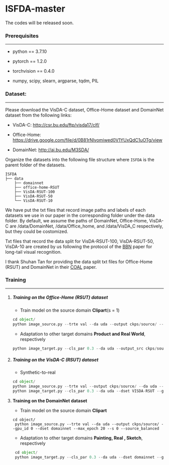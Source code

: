 # ISFDA-master
The codes will be released soon.

### Prerequisites

------

- python == 3.7.10

- pytorch == 1.2.0

- torchvision == 0.4.0

- numpy, scipy, slearn, argparse, tqdm, PIL

### Dataset:

------

Please download the VisDA-C dataset, Office-Home dataset and DomainNet dataset from the following links:

- VisDA-C: http://csr.bu.edu/ftp/visda17/clf/

- Office-Home: https://drive.google.com/file/d/0B81rNlvomiwed0V1YUxQdC1uOTg/view
- DomainNet: http://ai.bu.edu/M3SDA/

Organize the datasets into the following file structure where `ISFDA` is the parent folder of the datasets.

```
ISFDA
├── data
    ├── domainnet
    ├── office-home-RSUT
    ├── VisDA-RSUT-100
    ├── VisDA-RSUT-50
    └── VisDA-RSUT-10
```

We have put the txt files that record image paths and labels of each datasets we use in our paper in the corresponding folder under the data folder. By default, we assume the paths of DomainNet, Office-Home, VisDA-C are /data/DomainNet, /data/Office_home, and /data/VisDA_C respectively, but they could be costomized. 

Txt files that record the data split for VisDA-RSUT-100, VisDA-RSUT-50, VisDA-10 are created by us following the protocol of the [BBN](https://openaccess.thecvf.com/content_CVPR_2020/papers/Zhou_BBN_Bilateral-Branch_Network_With_Cumulative_Learning_for_Long-Tailed_Visual_Recognition_CVPR_2020_paper.pdf​) paper for long-tail visual recognition.

I thank Shuhan Tan for providing the data split txt files for Office-Home (RSUT) and DomainNet in their [COAL](https://arxiv.org/abs/1910.10320) paper.

### Training

------

1. #####  Training on the Office-Home (RSUT) dataset

   - Train model on the source domain **Clipart**(s = 1)

    ```python
    cd object/
    python image_source.py --trte val --da uda --output ckps/source/ --gpu_id 0 --dset office-home-RSUT --max_epoch 20 --s 1 --source_balanced
    ```

   - Adaptation to other target domains **Product and Real World**, respectively

    ```python
    python image_target.py --cls_par 0.3 --da uda --output_src ckps/source/ --output ckps/target/ --gpu_id 0 --dset office --s 1 --max_epoch 15 --topk_ent --scd_label --intra_dense --inter_sep
    ```

2. ##### Training on the VisDA-C (RSUT) dataset

   - Synthetic-to-real 

    ```python
    cd object/
    python image_source.py --trte val --output ckps/source/ --da uda --gpu_id 0 --dset VISDA-RSUT --net resnet101 --lr 1e-3 --max_epoch 10 --s 0 --source_balanced
    python image_target.py --cls_par 0.3 --da uda --dset VISDA-RSUT --gpu_id 0 --s 0 --output_src ckps/source/ --output ckps/target/ --net resnet101 --lr 1e-3 --max_epoch 15 --topk_ent --scd_label --intra_dense --inter_sep
    ```


3. **Training on the DomainNet dataset**

   - Train model on the source domain **Clipart**

   ```
   cd object/
    python image_source.py --trte val --da uda --output ckps/source/ --gpu_id 0 --dset domainnet --max_epoch 20 --s 0 --source_balanced
   ```

   - Adaptation to other target domains **Painting, Real , Sketch**, respectively

   ```python
    cd object/
    python image_target.py --cls_par 0.3 --da uda --dset domainnet --gpu_id 0 --s 0 --output_src ckps/source/ --output ckps/target/ --net resnet101 --lr 1e-3 --max_epoch 15 --topk --scd_label --intra_dense --inter_sep
   ```



